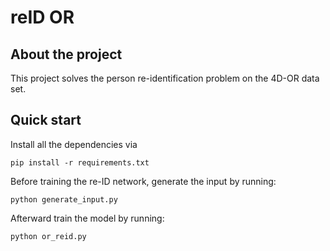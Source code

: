 # reID OR

## About the project

This project solves the person re-identification problem on the 4D-OR data set. 

## Quick start
 
Install all the dependencies via

```
pip install -r requirements.txt
```

Before training the re-ID network, generate the input by running: 
```
python generate_input.py
```

Afterward train the model by running:
```
python or_reid.py
```

